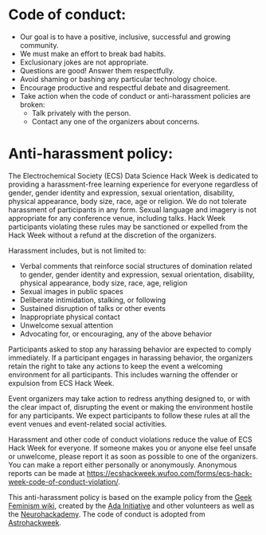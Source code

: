 # Code of conduct:

-	Our goal is to have a positive, inclusive, successful and growing community.
-	We must make an effort to break bad habits.
-	Exclusionary jokes are not appropriate.
-	Questions are good! Answer them respectfully.
-	Avoid shaming or bashing any particular technology choice.
-	Encourage productive and respectful debate and disagreement.
-	Take action when the code of conduct or anti-harassment policies are broken:
    - Talk privately with the person.
    - Contact any one of the organizers about concerns.

# Anti-harassment policy:
The Electrochemical Society (ECS) Data Science Hack Week is dedicated to providing a harassment-free learning experience for everyone regardless of gender, gender identity and expression, sexual orientation, disability, physical appearance, body size, race, age or religion. We do not tolerate harassment of participants in any form. Sexual language and imagery is not appropriate for any conference venue, including talks. Hack Week participants violating these rules may be sanctioned or expelled from the Hack Week without a refund at the discretion of the organizers.

Harassment includes, but is not limited to:
-	Verbal comments that reinforce social structures of domination related to gender, gender identity and expression, sexual orientation, disability, physical appearance, body size, race, age, religion
-	Sexual images in public spaces
-	Deliberate intimidation, stalking, or following
-	Sustained disruption of talks or other events
-	Inappropriate physical contact
-	Unwelcome sexual attention
-	Advocating for, or encouraging, any of the above behavior

Participants asked to stop any harassing behavior are expected to comply immediately. If a participant engages in harassing behavior, the organizers retain the right to take any actions to keep the event a welcoming environment for all participants. This includes warning the offender or expulsion from ECS Hack Week.

Event organizers may take action to redress anything designed to, or with the clear impact of, disrupting the event or making the environment hostile for any participants. We expect participants to follow these rules at all the event venues and event-related social activities.

Harassment and other code of conduct violations reduce the value of ECS Hack Week for everyone. If someone makes you or anyone else feel unsafe or unwelcome, please report it as soon as possible to one of the organizers. You can make a report either personally or anonymously. Anonymous reports can be made at https://ecshackweek.wufoo.com/forms/ecs-hack-week-code-of-conduct-violation/.


This anti-harassment policy is based on the example policy from the [Geek Feminism wiki](http://geekfeminism.wikia.com/wiki/Conference_anti-harassment/Policy), created by the [Ada Initiative](https://adainitiative.org/) and other volunteers as well as the [Neurohackademy](https://neurohackweek.github.io/). The code of conduct is adopted from [Astrohackweek](http://astrohackweek.org/).
